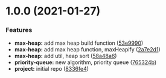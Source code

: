 # 1.0.0 (2021-01-27)


### Features

* **max-heap:** add max heap build function ([53e9990](https://github.com/zhangzhengsmiling/algorithm-ts/commit/53e999074b376e2210fca20d962518a44bef713d))
* **max-heap:** add max heap function, maxHeapify ([2a7e2d1](https://github.com/zhangzhengsmiling/algorithm-ts/commit/2a7e2d174d88f300979816d6bec65f00bafd3fbf))
* **max-heap:** add util, heap sort ([58a48a6](https://github.com/zhangzhengsmiling/algorithm-ts/commit/58a48a693db150f7d6c32e3109995fc14d4e72e3))
* **priority-queue:** new algorithm, priority queue ([765324b](https://github.com/zhangzhengsmiling/algorithm-ts/commit/765324bc53fed337d2de4d56e3240a7b16942487))
* **project:** initial repo ([8336fe4](https://github.com/zhangzhengsmiling/algorithm-ts/commit/8336fe472aa62c806fa6ad4d7a30de2baea64ae3))



